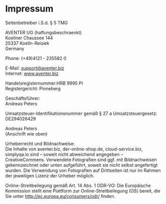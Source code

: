 # Impressum

Seitenbetreiber i.S.d. § 5 TMG

AVENTER UG (haftungsbeschraenkt)  
Koellner Chaussee 144  
25337 Koelln-Reisiek  
Germany 

Phone: (+49)4121 - 235582 0 

E-Mail: support@aventer.biz  
Internet: www.aventer.biz  

Handelsregisternummer:HRB 9995 PI  
Registergericht: Pinneberg  

Geschäftsführer:  
Andreas Peters

Umsatzsteuer-Identifikationsnummer gemäß § 27 a Umsatzsteuergesetz:  
DE294026429

Andreas Peters  
(Anschrift wie oben)  

Urheberrecht und Bildnachweise:  
Die Inhalte von aventer.biz, der-online-shop.de, cloud-service.biz, simplyqa.io sind – soweit nicht abweichend angegeben – CreativeCommens.
Verwendete Fotografien sind ggf. mit Bildnachweisen gekennzeichnet oder unten aufgeführt, soweit sie nicht selbst angefertigt wurden.
Die Verwendung von Fotografien auf Drittseiten ist nur im Rahmen der jeweiligen Lizenz der Urheber möglich.

Online-Streitbeilegung gemäß Art. 14 Abs. 1 ODR-VO: Die Europäische Kommission stellt eine Plattform zur Online-Streitbeilegung (OS) bereit, die Sie unter http://ec.europa.eu/consumers/odr/ finden.